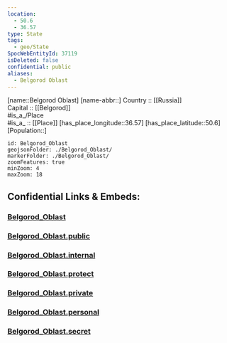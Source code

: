 ```yaml
---
location:
  - 50.6
  - 36.57
type: State
tags:
  - geo/State
SpocWebEntityId: 37119
isDeleted: false
confidential: public
aliases:
  - Belgorod Oblast
---
```

[name::Belgorod Oblast] 
[name-abbr::] 
Country :: [[Russia]]  
Capital :: [[Belgorod]]  
#is_a_/Place  
#is_a_ :: [[Place]] 
[has_place_longitude::36.57] 
[has_place_latitude::50.6] 
[Population::] 



```leaflet
id: Belgorod_Oblast
geojsonFolder: ./Belgorod_Oblast/
markerFolder: ./Belgorod_Oblast/
zoomFeatures: true 
minZoom: 4 
maxZoom: 18
```


## Confidential Links & Embeds: 

### [Belgorod_Oblast](/_Standards/Earth/Continent/Europe/Europe~East/Russia/Russia~Central/Belgorod_Oblast.md) 

### [Belgorod_Oblast.public](/_public/Earth/Continent/Europe/Europe~East/Russia/Russia~Central/Belgorod_Oblast.public.md) 

### [Belgorod_Oblast.internal](/_internal/Earth/Continent/Europe/Europe~East/Russia/Russia~Central/Belgorod_Oblast.internal.md) 

### [Belgorod_Oblast.protect](/_protect/Earth/Continent/Europe/Europe~East/Russia/Russia~Central/Belgorod_Oblast.protect.md) 

### [Belgorod_Oblast.private](/_private/Earth/Continent/Europe/Europe~East/Russia/Russia~Central/Belgorod_Oblast.private.md) 

### [Belgorod_Oblast.personal](/_personal/Earth/Continent/Europe/Europe~East/Russia/Russia~Central/Belgorod_Oblast.personal.md) 

### [Belgorod_Oblast.secret](/_secret/Earth/Continent/Europe/Europe~East/Russia/Russia~Central/Belgorod_Oblast.secret.md)

